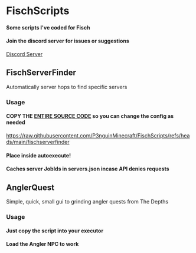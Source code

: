 # FischScripts
#### Some scripts I've coded for Fisch
#### Join the discord server for issues or suggestions
[Discord Server](https://discord.gg/GhkXV3K5pq)

## FischServerFinder
Automatically server hops to find specific servers
### Usage
#### COPY THE [ENTIRE SOURCE CODE](https://raw.githubusercontent.com/P3nguinMinecraft/FischScripts/refs/heads/main/fischserverfinder) so you can change the config as needed
https://raw.githubusercontent.com/P3nguinMinecraft/FischScripts/refs/heads/main/fischserverfinder
#### Place inside autoexecute!
#### Caches server JobIds in servers.json incase API denies requests

## AnglerQuest
Simple, quick, small gui to grinding angler quests from The Depths
### Usage
#### Just copy the script into your executor

**Load the Angler NPC to work**


